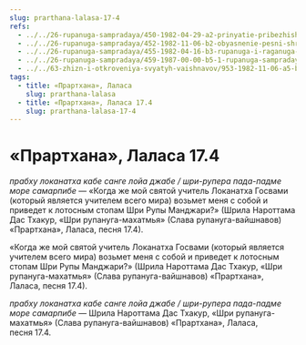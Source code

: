 ```yaml
---
slug: prarthana-lalasa-17-4
refs:
  - ../../26-rupanuga-sampradaya/450-1982-04-29-a2-prinyatie-pribezhishha-stop-rupy-mandzhari.md
  - ../../26-rupanuga-sampradaya/452-1982-11-06-b2-obyasnenie-pesni-shri-rupa-mandzhari-pada-narottama-dasa-thakura.md
  - ../../26-rupanuga-sampradaya/455-1982-04-16-b3-rupanuga-i-raganuga-put-nachertannyj-mahaprabhu.md
  - ../../26-rupanuga-sampradaya/459-1987-00-00-b5-1-rupanuga-sampradaya.md
  - ../../63-zhizn-i-otkroveniya-svyatyh-vaishnavov/953-1982-11-06-a5-b1-zhizn-narottama-thakura-ramanudzha-i-vasudeva-datta.md
tags:
  - title: «Прартхана», Лаласа
    slug: prarthana-lalasa
  - title: «Прартхана», Лаласа 17.4
    slug: prarthana-lalasa-17-4
---
```


# «Прартхана», Лаласа 17.4

*прабху локанатха кабе санге лойа джабе / шри-рупера пада-падме море самарпибе* — «Когда же мой святой учитель Локанатха Госвами (который является учителем всего мира) возьмет меня с собой и приведет к лотосным стопам Шри Рупы Манджари?» (Шрила Нароттама Дас Тхакур, «Шри рупануга-махатмья» (Слава рупануга-вайшнавов) «Прартхана», Лаласа, песня 17.4).

«Когда же мой святой учитель Локанатха Госвами (который является учителем всего мира) возьмет меня с собой и приведет к лотосным стопам Шри Рупы Манджари?» (Шрила Нароттама Дас Тхакур, «Шри рупануга-махатмья» (Слава рупануга-вайшнавов) «Прартхана», Лаласа, песня 17.4).


*прабху локанатха кабе санге лойа джабе / шри-рупера пада-падме море самарпибе* — Шрила Нароттама Дас Тхакур, «Шри рупануга-махатмья» (Слава рупануга-вайшнавов) «Прартхана», Лаласа, песня 17.4.


